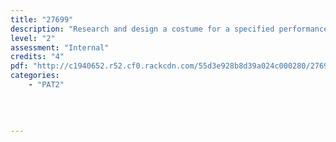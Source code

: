 ```yaml
---
title: "27699"
description: "Research and design a costume for a specified performance context"
level: "2"
assessment: "Internal"
credits: "4"
pdf: "http://c1940652.r52.cf0.rackcdn.com/55d3e928b8d39a024c000280/27699.pdf"
categories:
    - "PAT2"
    
    
    
    
---
```

